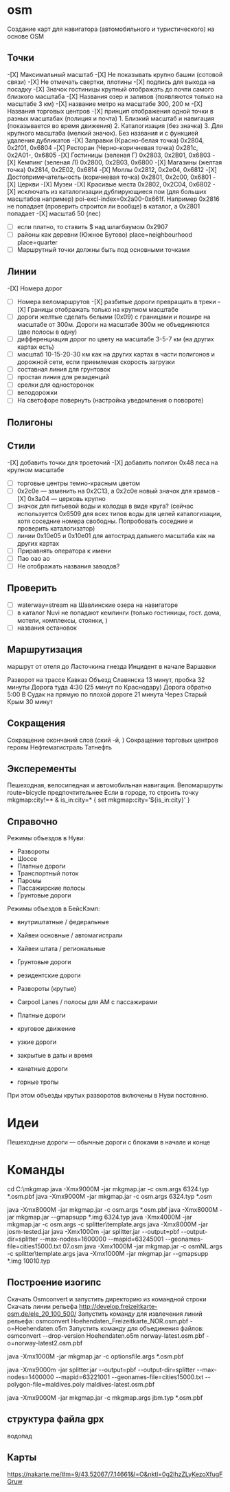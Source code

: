 # osm
Создание карт для навигатора (автомобильного и туристического) на основе OSM

## Точки
-[Х] Максимальный масштаб
-[Х] Не показывать крупно башни (сотовой связи)
-[Х] Не отмечать свертки, плотины
-[Х] подпись для выхода на посадку
-[Х] Значок гостиницы крупный отображать до почти самого близкого масштаба
-[Х] Названия озер и заливов (появляются только на масштабе 3 км)
-[Х] название метро на масштабе 300, 200 м
-[Х] Названия торговых центров
-[Х] принцип отображения одной точки в разных масштабах (полиция и почта)
	1. Близкий масштаб и навигация (показывается во время движения)
	2. Каталогизация (без значка)
	3. Для крупного масштаба (мелкий значок). Без названия и с функцией удаления дубликатов
-[Х] Заправки (Красно-белая точка) 0x2804, 0x2f01, 0x6804
-[Х] Ресторан (Черно-коричневая точка) 0x281c, 0x2A01-, 0x6805
-[Х] Гостиницы (зеленая Г) 0x2803, 0x2B01, 0x6803
-[Х] Кемпинг (зеленая Л) 0x2800, 0x2B03, 0x6800
-[Х] Магазины (желтая точка) 0x2814, 0x2E02, 0x6814
-[Х] Моллы 0x2812, 0x2e04, 0x6812
-[Х] Достопримечательность (коричневая точка) 0x2801, 0x2c00, 0x6801
-[Х] Церкви
-[Х] Музеи
-[Х] Красивые места 0x2802, 0x2C04, 0x6802
-[Х] исключать из каталогизации дублирующиеся пои (для больших масштабов например) poi-excl-index=0x2a00-0x661f. Например 0x2816 не попадает (проверить строится ли вообще) в каталог, а 0x2801 попадает
-[Х] масштаб 50 (лес)
-[ ] если платно, то ставить $ над шлагбаумом 0x2907
-[ ] районы как деревни (Южное Бутово) place=neighbourhood  place=quarter
-[ ] Маршрутный точки должны быть под основными точками  

## Линии
-[Х] Номера дорог
-[ ] Номера веломаршрутов
-[Х] разбитые дороги превращать в треки
-[Х] Границы отображать только на крупном масштабе
-[ ] дороги желтые сделать белыми (0x09) с границами и пошире на масштабе от 300м. Дороги на масштабе 300м не объединяются (две полосы в одну)
-[ ] дифференциация дорог по цвету на масштабе 3-5-7 км (на других картах есть)
-[ ] масштаб 10-15-20-30 км как на других картах в части полигонов и дорожной сети, если приемлемая скорость загрузки
-[ ] составная линия для грунтовок
-[ ] простая линия для резиденций
-[ ] срелки для односторонок 
-[ ] велодорожки
-[ ] На светофоре повернуть (настройка уведомления о повороте)

## Полигоны

## Стили
-[Х] добавить точки для троеточий
-[Х] добавить полигон 0x48 леса на крупном масштабе
-[ ] торговые центры темно-красным цветом
-[ ] 0x2c0e — заменить на 0x2C13, а 0x2c0e новый значок для храмов
-[Х] 0x3a04 — церковь крупно
-[ ] значок для питьевой воды и колодца в виде круга? (сейчас используется 0x6509 для всех типов воды для целей каталогизации, хотя соседние номера свободны. Попробовать соседние и проверить каталогизатор)
-[ ] линии 0x10e05 и 0x10e01 для автострад дальнего масштаба как на других картах
-[ ] Приравнять оператора к имени  
-[ ] Пао оао ао  
-[ ] Не отображать названия заводов?  

## Проверить
-[ ] waterway=stream на Шавлинские озера на навигаторе
-[ ] в каталог Nuvi не попадают кемпинги (только гостиницы, гост. дома, мотели, комплексы, стоянки, )
-[ ] названия остановок

## Маршрутизация
маршрут от отеля до Ласточкина гнезда
Инцидент в начале Варшавки

Разворот на трассе Кавказ
Объезд Славянска 13 минут, пробка 32 минуты
Дорога туда 4:30 (25 минут по Краснодару)
Дорога обратно 5:00
В Судак на прямую по плохой дороге 21 минута
Через Старый Крым 30 минут

## Сокращения
Сокращение окончаний слов  (ский -й, )
Сокращение торговых центров
героям
Нефтемагистраль
Татнефть

## Эксперементы
Пешеходная, велосипедная и автомобильная навигация. Веломаршруты route=bicycle предпочтительнее
Если в городе, то строить точку mkgmap:city!=* & is_in:city=* { set mkgmap:city='${is_in:city}' }

## Справочно
Режимы объездов в Нуви:
- Развороты
- Шоссе
- Платные дороги
- Транспортный поток
- Паромы
- Пассажирские полосы
- Грунтовые дороги

Режимы объездов в БейсКэмп:
- внутриштатные / федеральные
- Хайвеи основные / автомагистрали
- Хайвеи штата / региональные
- Грунтовые дороги
- резидентские дороги

- Развороты (крутые)
- Carpool Lanes / полосы для АМ с пассажирами
- Платные дороги
- круговое движение
- узкие дороги
- закрытые в даты и время
- канатные дороги
- горные тропы

При этом объезды крутых разворотов включены в Нуви постоянно.

# Идеи
Пешеходные дороги — обычные дороги с блоками в начале и конце

# Команды
cd C:\mkgmap
java -Xmx9000M -jar mkgmap.jar -c osm.args 6324.typ *.osm.pbf
java -Xmx9000M -jar mkgmap.jar -c osm.args 6324.typ *.osm

java -Xmx8000M -jar mkgmap.jar -c osm.args *.osm.pbf
java -Xmx8000M -jar mkgmap.jar --gmapsupp *.img 6324.typ
java -Xmx4000M -jar mkgmap.jar -c osm.args -c splitter\template.args
java -Xmx8000M -jar josm-tested.jar
java -Xmx1000m -jar splitter.jar --output=pbf --output-dir=splitter --max-nodes=1600000 --mapid=63245001 --geonames-file=cities15000.txt 07.osm
java -Xmx1000M -jar mkgmap.jar -c osmNL.args -c splitter\template.args
java -Xmx1000M -jar mkgmap.jar --gmapsupp *.img 10010.typ

## Построение изогипс
Скачать Osmconvert и запустить директорию из командной строки
Скачать линии рельефа http://develop.freizeitkarte-osm.de/ele_20_100_500/
Запустить команду для извлечения линий рельефа: 
osmconvert Hoehendaten_Freizeitkarte_NOR.osm.pbf -o=Hoehendaten.o5m
Запустить команду для объединения файлов:
osmconvert --drop-version Hoehendaten.o5m norway-latest.osm.pbf -o=norway-latest2.osm.pbf


java -Xmx1000M -jar mkgmap.jar -c optionsfile.args *.osm.pbf

java -Xmx9000m -jar splitter.jar --output=pbf --output-dir=splitter --max-nodes=1400000 --mapid=63221001 --geonames-file=cities15000.txt --polygon-file=maldives.poly maldives-latest.osm.pbf

java -Xmx9000M -jar mkgmap.jar -c mkgmap.args jbm.typ *.osm.pbf


## структура файла gpx
<wpt lat="33.298835754394531" lon="31.556301116943359"><name>водопад</name></wpt>

## Карты
https://nakarte.me/#m=9/43.52067/7.14661&l=O&nktl=0g2lhzZLyKezoXfugFGruw